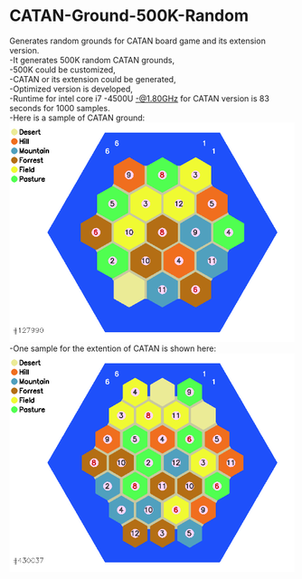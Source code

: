# CATAN-Ground-500K-Random
Generates random grounds for CATAN board game and its extension version.  
-It generates 500K random CATAN grounds,  
-500K could be customized,  
-CATAN or its extension could be generated,  
-Optimized version is developed,  
-Runtime for intel core i7 -4500U -@1.80GHz for CATAN version is 83 seconds for 1000 samples.  
-Here is a sample of CATAN ground:  
![CATAN sample](images/CATAN_127990.PNG)
-One sample for the extention of CATAN is shown here:
![CATAN extension sample](images/CATAN_ext_430037.PNG)
